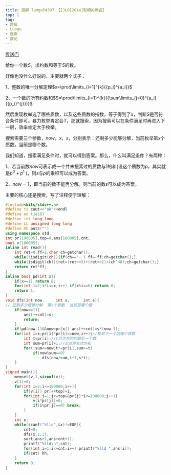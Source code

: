 ```yaml
---
title: 题解 luoguP4397 【[JLOI2014]聪明的燕姿】
top: 1
tag: 
- 题解
- Luogu
- 搜索
- 数论
---
```

[传送门](https://www.luogu.org/problemnew/show/P4397)

给你一个数$S$，求约数和等于$S$的数。

好像也没什么好说的，主要就两个式子：

1、整数的唯一分解定理$x=\prod\limits_{i=1}^{k}{{p_i}^{a_i}}$

2、一个数的所有约数和$S=\prod\limits_{i=1}^{k}{(\sum\limits_{j=0}^{a_i}{{p_i}^{j}})}$

然后发现枚举选了哪些质数，以及这些质数的指数，等于得到了$x$，判断$S$是否符合条件即可。暴力枚举肯定会$T$，那就搜索，因为搜索可以在条件满足时再进入下一层，效率肯定大于枚举。

搜索需要三个参数，$now$，$x$，$s$，分别表示：还剩多少能够分解，当前枚举第$x$个质数，当前是哪个数。

我们知道，搜索满足条件时，就可以得到答案。那么，什么叫满足条件？有两种：

1、若当前数$now$可表示成一个并未搜索过的质数与$1$的和$($设这个质数为$p$，其实就是$p^{0}+p^{1}$ $)$，则$s$与$p$的乘积可以成为答案。

2、$now=1$，即当前的数不能再分解。则当前的数$s$可以成为答案。

主要的核心还是搜索，写了注释便于理解：
```cpp
#include<bits/stdc++.h>
#define ts cout<<"ok"<<endl
#define oo (1e18)
#define int long long
#define LL unsigned long long
#define hh puts("")
using namespace std;
int pr[100005],top=0,ans[100005],cnt;
bool v[100005];
inline int read(){
    int ret=0,ff=1;char ch=getchar();
    while(!isdigit(ch)){if(ch=='-') ff=-ff;ch=getchar();}
    while(isdigit(ch)){ret=(ret<<3)+(ret<<1)+(ch^48);ch=getchar();}
    return ret*ff;
}
inline bool pd(int x){
    if(x==1) return 0;
    for(int i=2;i*i<=x;i++) if(x%i==0) return 0;
    return 1;
}
void dfs(int now,     int x,      int s){
// 还剩多少能够分解  第x个质数  当前是哪个数
    if(now==1){
        ans[++cnt]=s;
        return;
    }
    if(pd(now-1)&&now>pr[x]) ans[++cnt]=s*(now-1);
    for(int i=x;pr[i]*pr[i]<=now;i++){//枚举下一个选哪个质数 
        int t=pr[i];//t为次方和的最后一个数
        int sum=pr[i]+1;//sum为总次方和 
        for(;sum<=now;t*=pr[i],sum+=t) 
            if(now%sum==0) 
                dfs(now/sum,i+1,s*t);
    }
}
signed main(){
    memset(v,1,sizeof(v));
    v[1]=0;
    for(int i=2;i<=100000;i++){
        if(v[i]) pr[++top]=i;
        for(int j=1;j<=top&&pr[j]*i<=100000;j++){
            v[i*pr[j]]=0;
            if(i%pr[j]==0) break;
        }
    }
    int x;
    while(scanf("%lld",&x)!=EOF){
        cnt=0;
        dfs(x,1,1);
        sort(ans+1,ans+cnt+1);
        printf("%lld\n",cnt);
        for(int i=1;i<=cnt;i++) printf("%lld ",ans[i]);
        if(cnt) hh;
    }
    return 0;
}
```